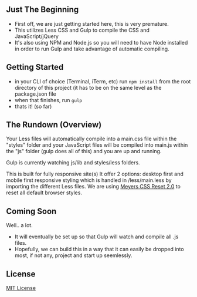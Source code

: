 ## Just The Beginning

- First off, we are just getting started here, this is very premature.
- This utilizes Less CSS and Gulp to compile the CSS and JavaScript/jQuery
- It's also using NPM and Node.js so you will need to have Node installed in order to run Gulp and take advantage of automatic compiling.

## Getting Started
- in your CLI of choice (Terminal, iTerm, etc) run `npm install` from the root directory of this project (it has to be on the same level as the package.json file
- when that finishes, run `gulp`
- thats it! (so far)

## The Rundown (Overview)

Your Less files will automatically compile into a main.css file within the "styles" folder and your JavaScript files will be compiled into main.js within the "js" folder (gulp does all of this) and you are up and running.

Gulp is currently watching js/lib and styles/less folders.

This is built for fully responsive site(s)
It offer 2 options: desktop first and mobile first responsive styling which is handled in /less/main.less by importing the different Less files.
We are using [Meyers CSS Reset 2.0](http://meyerweb.com/eric/tools/css/reset/) to reset all default browser styles.

## Coming Soon
Well.. a lot.

- It will eventually be set up so that Gulp will watch and compile all .js files.
- Hopefully, we can build this in a way that it can easily be dropped into most, if not any, project and start up seemlessly.

## License

[MIT License](http://opensource.org/licenses/MIT)